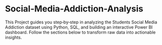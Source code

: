 # Social-Media-Addiction-Analysis
This Project guides you step‑by‑step in analyzing the Students Social Media Addiction dataset using Python, SQL, and building an interactive Power BI dashboard. Follow the sections below to transform raw data into actionable insights.
